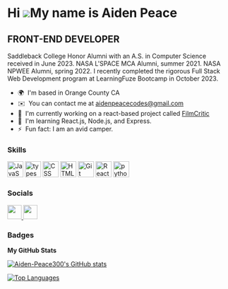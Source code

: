 Hi ![](https://user-images.githubusercontent.com/18350557/176309783-0785949b-9127-417c-8b55-ab5a4333674e.gif)My name is Aiden Peace
===================================================================================================================================

FRONT-END DEVELOPER
-------------------

Saddleback College Honor Alumni with an A.S. in Computer Science received in June 2023. NASA L'SPACE MCA Alumni, summer 2021. NASA NPWEE Alumni, spring 2022. I recently completed the rigorous Full Stack Web Development program at LearningFuze Bootcamp in October 2023. 

* 🌍  I'm based in Orange County CA
* ✉️  You can contact me at [aidenpeacecodes@gmail.com](mailto:aidenpeacecodes@gmail.com)
* 🚀  I'm currently working on a react-based project called [FilmCritic](http://filmcritic-dev.us-west-1.elasticbeanstalk.com/sign-in)
* 🧠  I'm learning React.js, Node.js, and Express.
* ⚡  Fun fact: I am an avid camper.

### Skills


<p align="left">
<a href="https://developer.mozilla.org/en-US/docs/Web/JavaScript" target="_blank" rel="noreferrer"><img src="https://raw.githubusercontent.com/danielcranney/readme-generator/main/public/icons/skills/javascript-colored.svg" width="36" height="36" alt="JavaScript" /><a>
<a href="https://www.typescriptlang.org/" target="_blank" rel="noreferrer"><img src="https://raw.githubusercontent.com/danielcranney/readme-generator/main/public/icons/skills/typescript-colored.svg" width="36" height="36" alt="typescript" /><a>
<a href="https://www.w3.org/TR/CSS/#css" target="_blank" rel="noreferrer"><img src="https://raw.githubusercontent.com/danielcranney/readme-generator/main/public/icons/skills/css3-colored.svg" width="36" height="36" alt="CSS" /><a>
<a href="https://www.w3.org/TR/CSS/#css" target="_blank" rel="noreferrer"><img src="https://raw.githubusercontent.com/danielcranney/readme-generator/main/public/icons/skills/html5-colored.svg" width="36" height="36" alt="HTML5" /><a>
<a href="https://git-scm.com/" target="_blank" rel="noreferrer"><img src="https://raw.githubusercontent.com/danielcranney/readme-generator/main/public/icons/skills/git-colored.svg" width="36" height="36" alt="Git" /><a>
<a href="https://reactjs.org/" target="_blank" rel="noreferrer"><img src="https://raw.githubusercontent.com/danielcranney/readme-generator/main/public/icons/skills/react-colored.svg" width="36" height="36" alt="React" /><a>
<a href="https://www.python.org/" target="_blank" rel="noreferrer"><img src="https://raw.githubusercontent.com/danielcranney/readme-generator/main/public/icons/skills/python-colored.svg" width="36" height="36" alt="python" /><a>


### Socials

<p align="left"> <a href="https://www.github.com/Aiden-Peace300" target="_blank" rel="noreferrer"> <picture> <source media="(prefers-color-scheme: dark)" srcset="https://raw.githubusercontent.com/danielcranney/readme-generator/main/public/icons/socials/github-dark.svg" /> <source media="(prefers-color-scheme: light)" srcset="https://raw.githubusercontent.com/danielcranney/readme-generator/main/public/icons/socials/github.svg" /> <img src="https://raw.githubusercontent.com/danielcranney/readme-generator/main/public/icons/socials/github.svg" width="32" height="32" /> </picture> </a> <a href="https://www.linkedin.com/in/aiden-peace-025918211/" target="_blank" rel="noreferrer"> <picture> <source media="(prefers-color-scheme: dark)" srcset="undefined" /> <source media="(prefers-color-scheme: light)" srcset="https://raw.githubusercontent.com/danielcranney/readme-generator/main/public/icons/socials/linkedin.svg" /> <img src="https://raw.githubusercontent.com/danielcranney/readme-generator/main/public/icons/socials/linkedin.svg" width="32" height="32" /> </picture> </a></p>

### Badges

<b>My GitHub Stats</b>

<a href="http://www.github.com/Aiden-Peace300"><img src="https://github-readme-stats.vercel.app/api?username=Aiden-Peace300&show_icons=true&hide=&count_private=true&title_color=0891b2&text_color=ffffff&icon_color=22c55e&bg_color=312e81&hide_border=true&show_icons=true" alt="Aiden-Peace300's GitHub stats" /></a>

<!---
<a href="http://www.github.com/Aiden-Peace300"><img src="https://github-readme-streak-stats.herokuapp.com/?user=Aiden-Peace300&stroke=ffffff&background=312e81&ring=0891b2&fire=0891b2&currStreakNum=ffffff&currStreakLabel=0891b2&sideNums=ffffff&sideLabels=ffffff&dates=ffffff&hide_border=true" /></a>
comment
-->

<a href="https://github.com/Aiden-Peace300" align="left"><img src="https://github-readme-stats.vercel.app/api/top-langs/?username=Aiden-Peace300&langs_count=10&title_color=0891b2&text_color=ffffff&icon_color=22c55e&bg_color=312e81&hide_border=true&locale=en&custom_title=Top%20%Languages" alt="Top Languages" /></a>
